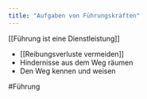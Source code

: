 ```yaml
---
title: "Aufgaben von Führungskräften"
---
```


[[Führung ist eine Dienstleistung]]

- [[Reibungsverluste vermeiden]]
- Hindernisse aus dem Weg räumen
- Den Weg kennen und weisen

#Führung 
